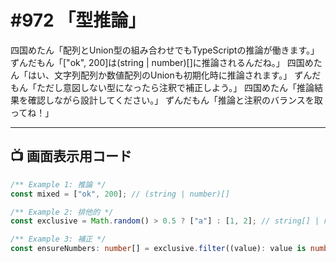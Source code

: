 # #972 「型推論」

四国めたん「配列とUnion型の組み合わせでもTypeScriptの推論が働きます。」
ずんだもん「["ok", 200]は(string | number)[]に推論されるんだね。」
四国めたん「はい、文字列配列か数値配列のUnionも初期化時に推論されます。」
ずんだもん「ただし意図しない型になったら注釈で補正しよう。」
四国めたん「推論結果を確認しながら設計してください。」
ずんだもん「推論と注釈のバランスを取ってね！」

---

## 📺 画面表示用コード

```typescript
/** Example 1: 推論 */
const mixed = ["ok", 200]; // (string | number)[]

/** Example 2: 排他的 */
const exclusive = Math.random() > 0.5 ? ["a"] : [1, 2]; // string[] | number[]

/** Example 3: 補正 */
const ensureNumbers: number[] = exclusive.filter((value): value is number => typeof value === "number");
```
